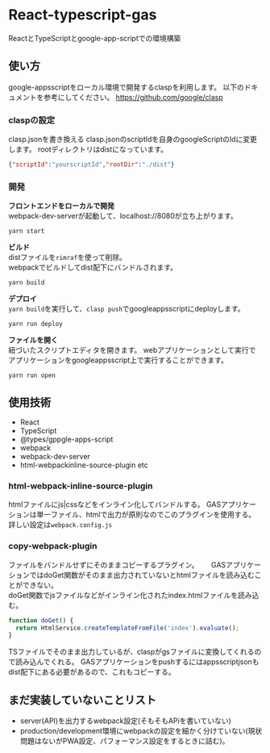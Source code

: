 # React-typescript-gas
ReactとTypeScriptとgoogle-app-scriptでの環境構築

## 使い方
google-appsscriptをローカル環境で開発するclaspを利用します。
以下のドキュメントを参考にしてください。
https://github.com/google/clasp

### claspの設定
clasp.jsonを書き換える
clasp.jsonのscriptIdを自身のgoogleScriptのIdに変更します。
rootディレクトリはdistになっています。
~~~json
{"scriptId":"yourscriptId","rootDir":"./dist"}
~~~

### 開発
  
**フロントエンドをローカルで開発**  
webpack-dev-serverが起動して、localhost://8080が立ち上がります。
~~~
yarn start
~~~  
  
**ビルド**  
distファイルを``rimraf``を使って削除。  
webpackでビルドしてdist配下にバンドルされます。
~~~
yarn build
~~~  
  
**デプロイ**  
``yarn build``を実行して、``clasp push``でgoogleappsscriptにdeployします。
~~~
yarn run deploy
~~~  
  
**ファイルを開く**  
紐づいたスクリプトエディタを開きます。 
webアプリケーションとして実行でアプリケーションをgoogleappsscript上で実行することができます。
~~~
yarn run open
~~~


## 使用技術
- React
- TypeScript
- @types/gppgle-apps-script
- webpack
- webpack-dev-server
- html-webpackinline-source-plugin etc

### html-webpack-inline-source-plugin
htmlファイルにjs|cssなどをインライン化してバンドルする。
GASアプリケーションは単一ファイル、htmlで出力が原則なのでこのプラグインを使用する。
詳しい設定は``webpack.config.js``

### copy-webpack-plugin
ファイルをバンドルせずにそのままコピーするプラグイン。　　
GASアプリケーションではdoGet関数がそのまま出力されていないとhtmlファイルを読み込むことができない。  
doGet関数でjsファイルなどがインライン化されたindex.htmlファイルを読み込む。
~~~js
function doGet() {
  return HtmlService.createTemplateFromFile('index').evaluate();
}
~~~
TSファイルでそのまま出力しているが、claspがgsファイルに変換してくれるので読み込んでくれる。
GASアプリケーションをpushするにはappsscriptjsonもdist配下にある必要があるので、これもコピーする。

## まだ実装していないことリスト
- server(API)を出力するwebpack設定(そもそもAPiを書いていない)
- production/development環境にwebpackの設定を細かく分けていない(現状問題はないがPWA設定、パフォーマンス設定をするときに詰む)。


